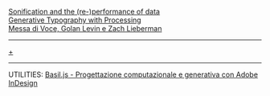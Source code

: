 [Sonification and the (re-)performance of data](http://www.creativeapplications.net/sound/sonification-and-the-re-performance-of-data-an-interview-with-brian-house/) 
<br>
[Generative Typography with Processing](http://www.creativeapplications.net/processing/generative-typography-processing-tutorial/) 
<br>
[Messa di Voce, Golan Levin e Zach Lieberman](https://www.youtube.com/watch?v=STRMcmj-gHc) 
<br>

____
[+](http://www.creativeapplications.net/featured/visual-complexity-mapping-patterns-of-information-books/)<br>

_____
UTILITIES:
[Basil.js - Progettazione computazionale e generativa con Adobe InDesign](http://www.creativeapplications.net/scripts/basil-js-computational-and-generative-design-using-adobe-indesign/) <br>
